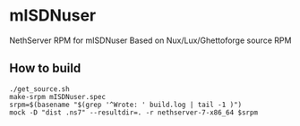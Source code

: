 # mISDNuser
NethServer RPM for mISDNuser
Based on Nux/Lux/Ghettoforge source RPM


## How to build

```
./get_source.sh
make-srpm mISDNuser.spec
srpm=$(basename "$(grep '^Wrote: ' build.log | tail -1 )")
mock -D "dist .ns7" --resultdir=. -r nethserver-7-x86_64 $srpm
```
